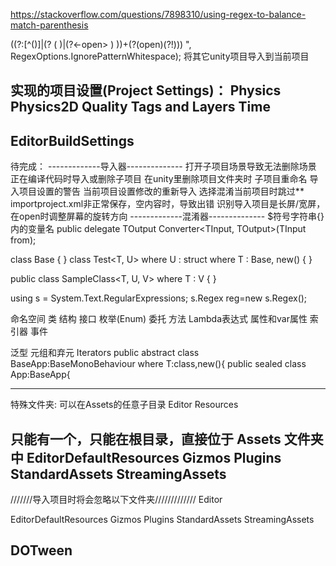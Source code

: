 https://stackoverflow.com/questions/7898310/using-regex-to-balance-match-parenthesis

\((?:[^()]|(?<open> \( )|(?<-open> \) ))+(?(open)(?!))\)
", RegexOptions.IgnorePatternWhitespace);
将其它unity项目导入到当前项目

实现的项目设置(Project Settings)：
Physics
Physics2D
Quality
Tags and Layers
Time
-------------------------
EditorBuildSettings
-------------------------


待完成：
-------------导入器--------------
打开子项目场景导致无法删除场景
正在编译代码时导入或删除子项目
在unity里删除项目文件夹时
子项目重命名
导入项目设置的警告
当前项目设置修改的重新导入
选择混淆当前项目时跳过**
importproject.xml非正常保存，空内容时，导致出错
识别导入项目是长屏/宽屏，在open时调整屏幕的旋转方向
-------------混淆器--------------
$符号字符串{}内的变量名
public delegate TOutput Converter<TInput, TOutput>(TInput from);

class Base { }
class Test<T, U>
    where U : struct
    where T : Base, new()
{ }


public class SampleClass<T, U, V> where T : V { }



using s = System.Text.RegularExpressions;
s.Regex reg=new s.Regex();

命名空间
类
结构
接口
枚举(Enum)
委托
	方法
	Lambda表达式
	属性和var属性
	索引器
	事件



泛型
元组和弃元
Iterators
public abstract class BaseApp<T>:BaseMonoBehaviour where T:class,new(){
public sealed class App:BaseApp<App>{







-------------------------
特殊文件夹:
可以在Assets的任意子目录
Editor
Resources

只能有一个，只能在根目录，直接位于 Assets 文件夹中
EditorDefaultResources
Gizmos
Plugins
StandardAssets
StreamingAssets
-------------------------

///////导入项目时将会忽略以下文件夹/////////////
Editor

EditorDefaultResources
Gizmos
Plugins
StandardAssets
StreamingAssets

DOTween
-------------------------


